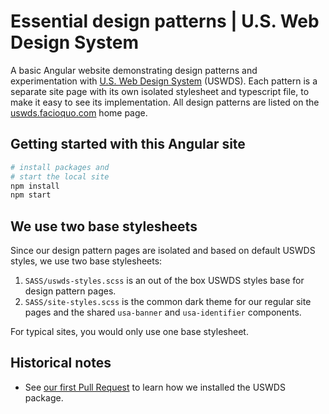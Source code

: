 # Essential design patterns | U.S. Web Design System

A basic Angular website demonstrating design patterns and experimentation with [U.S. Web Design System](https://designsystem.digital.gov) (USWDS).  Each pattern is a separate site page with its own isolated stylesheet and typescript file, to make it easy to see its implementation.  All design patterns are listed on the [uswds.facioquo.com](https://uswds.facioquo.com) home page.

## Getting started with this Angular site

```bash
# install packages and 
# start the local site
npm install
npm start
```

## We use two base stylesheets

Since our design pattern pages are isolated and
 based on default USWDS styles, we use two base stylesheets:

1. `SASS/uswds-styles.scss` is an out of the box USWDS styles base for design pattern pages.
2. `SASS/site-styles.scss` is the common dark theme for our regular site pages and the shared `usa-banner` and `usa-identifier` components.

For typical sites, you would only use one base stylesheet.

## Historical notes

- See [our first Pull Request](https://github.com/facioquo/uswds-design-patterns/pull/1) to learn how we installed the USWDS package.
